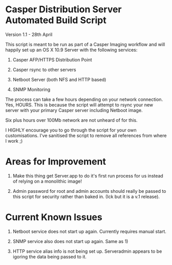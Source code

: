 Casper Distribution Server Automated Build Script
=================================================

Version 1.1 - 28th April

This script is meant to be run as part of a Casper Imaging workflow and will happily set up
an OS X 10.9 Server with the following services:

1) Casper AFP/HTTPS Distribution Point

2) Casper rsync to other servers

3) Netboot Server (both NFS and HTTP based)

4) SNMP Monitoring


The process can take a few hours depending on your network connection. Yes, HOURS. This is because
the script will attempt to rsync your new server with your primary Casper server including Netboot image.

Six plus hours over 100Mb network are not unheard of for this.

I HIGHLY encourage you to go through the script for your own customisations. I've sanitised the script to
remove all references from where I work ;)

Areas for Improvement
=====================

1) Make this thing get Server.app to do it's first run process for us instead of relying on a monolithic image!

2) Admin password for root and admin accounts should really be passed to this script for security rather than baked in. (Ick but it is a v.1 release).

Current Known Issues
====================

1) Netboot service does not start up again. Currently requires manual start.

2) SNMP service also does not start up again. Same as 1)

3) HTTP service alias info is not being set up. Serveradmin appears to be igoring the data being passed to it.
